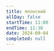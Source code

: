 ```yaml
---
title: японский
allDay: false
startTime: 11:00
endTime: 11:30
date: 2024-09-04
completed: null
---
```

